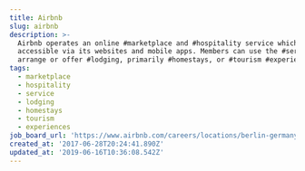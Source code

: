 ```yaml
---
title: Airbnb
slug: airbnb
description: >-
  Airbnb operates an online #marketplace and #hospitality service which is
  accessible via its websites and mobile apps. Members can use the #service to
  arrange or offer #lodging, primarily #homestays, or #tourism #experiences.
tags:
  - marketplace
  - hospitality
  - service
  - lodging
  - homestays
  - tourism
  - experiences
job_board_url: 'https://www.airbnb.com/careers/locations/berlin-germany'
created_at: '2017-06-28T20:24:41.890Z'
updated_at: '2019-06-16T10:36:08.542Z'
---
```


